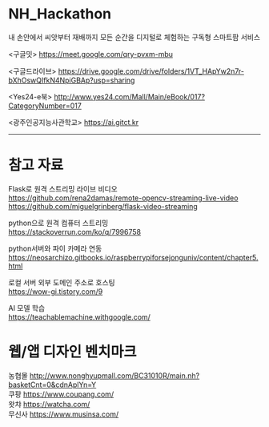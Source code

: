 # NH_Hackathon
내 손안에서 씨앗부터 재배까지 모든 순간을 디지털로 체험하는 구독형 스마트팜 서비스 



<구글밋>
https://meet.google.com/qry-pvxm-mbu

<구글드라이브>
https://drive.google.com/drive/folders/1VT_HApYw2n7r-bXhOswQIfkN4NpiGBAp?usp=sharing

<Yes24-e북>
http://www.yes24.com/Mall/Main/eBook/017?CategoryNumber=017

<광주인공지능사관학교>
https://ai.gitct.kr

------


# 참고 자료 

Flask로 원격 스트리밍 라이브 비디오 \
https://github.com/rena2damas/remote-opencv-streaming-live-video
https://github.com/miguelgrinberg/flask-video-streaming


python으로 원격 컴퓨터 스트리밍 \
https://stackoverrun.com/ko/q/7996758

python서버와 파이 카메라 연동 \
https://neosarchizo.gitbooks.io/raspberrypiforsejonguniv/content/chapter5.html

로컬 서버 외부 도메인 주소로 호스팅 \
https://wow-gi.tistory.com/9

AI 모델 학습  \
https://teachablemachine.withgoogle.com/

# 웹/앱 디자인 벤치마크 
농협몰 http://www.nonghyupmall.com/BC31010R/main.nh?basketCnt=0&cdnAplYn=Y \
쿠팡 https://www.coupang.com/ \
왓챠 https://watcha.com/ \
무신사 https://www.musinsa.com/ 




